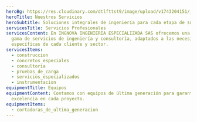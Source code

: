 ```yaml
---
heroBg: https://res.cloudinary.com/dtlfttst9/image/upload/v1743204151/_29A8656_zjwksc.jpg
heroTitle: Nuestros Servicios
heroSubtitle: Soluciones integrales de ingeniería para cada etapa de su proyecto
servicesTitle: Servicios Profesionales
servicesContent: En INGNOVA INGENIERÍA ESPECIALIZADA SAS ofrecemos una amplia
  gama de servicios de ingeniería y consultoría, adaptados a las necesidades
  específicas de cada cliente y sector.
servicesItems:
  - construccion
  - concretos_especiales
  - consultoria
  - pruebas_de_carga
  - servicios_especializados
  - instrumentacion
equipmentTitle: Equipos
equipmentContent: Contamos con equipos de última generación para garantizar la
  excelencia en cada proyecto.
equipmentItems:
  - cortadoras_de_ultima_generacion
---
```

